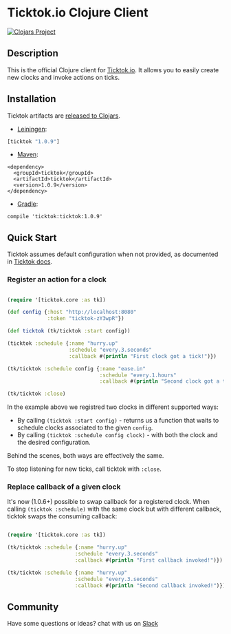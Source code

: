 # Ticktok.io Clojure Client
[![Clojars Project](https://img.shields.io/clojars/v/ticktok.svg)](https://clojars.org/ticktok)

## Description
This is the official Clojure client for [Ticktok.io](https://ticktok.io). It allows you to easily create new clocks and invoke actions on ticks.

## Installation

Ticktok artifacts are [released to Clojars](https://clojars.org/ticktok).

* [Leiningen](https://leiningen.org/):
```clojure
[ticktok "1.0.9"]
```

* [Maven](http://maven.apache.org/):
```pom
<dependency>
  <groupId>ticktok</groupId>
  <artifactId>ticktok</artifactId>
  <version>1.0.9</version>
</dependency>
```

* [Gradle](https://gradle.org/):
```
compile 'ticktok:ticktok:1.0.9'
```

## Quick Start

Ticktok assumes default configuration when not provided, as documented in [Ticktok docs](https://ticktok.io/docs).

### Register an action for a clock

```clojure

(require '[ticktok.core :as tk])

(def config {:host "http://localhost:8080"
             :token "ticktok-zY3wpR"})

(def ticktok (tk/ticktok :start config))

(ticktok :schedule {:name "hurry.up"
                    :schedule "every.3.seconds"
                    :callback #(println "First clock got a tick!")})

(tk/ticktok :schedule config {:name "ease.in"
                              :schedule "every.1.hours"
                              :callback #(println "Second clock got a tick!")})

(tk/ticktok :close)

```

In the example above we registred two clocks in different supported ways:

* By calling `(ticktok :start config)` - returns us a function that waits to schedule clocks associated to the given `config`.
* By calling `(ticktok :schedule config clock)` - with both the clock and the desired configuration.

Behind the scenes, both ways are effectively the same.

To stop listening for new ticks, call ticktok with `:close`.

### Replace callback of a given clock

It's now (1.0.6+) possible to swap callback for a registered clock. When calling `(ticktok :schedule)` with the same clock but with different callback, ticktok swaps the consuming callback:

```clojure

(require '[ticktok.core :as tk])

(tk/ticktok :schedule {:name "hurry.up"
                      :schedule "every.3.seconds"
                      :callback #(println "First callback invoked!")})

(tk/ticktok :schedule {:name "hurry.up"
                      :schedule "every.3.seconds"
                      :callback #(println "Second callback invoked!")})

```

## Community
Have some questions or ideas? chat with us on [Slack](https://join.slack.com/t/ticktokio/shared_invite/enQtNTE0MzExNTY5MjIzLThjNDU3NjIzYzQxZTY0YTM5ODE2OWFmMWU3YmQ1ZTViNDVmYjZkNWUzMWU5NWU0YmU5NWYxMWMxZjlmNGQ1Y2U)
